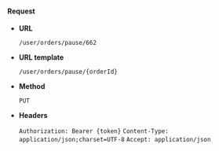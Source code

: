 #### Request

* **URL**

  `/user/orders/pause/662`

* **URL template**

  `/user/orders/pause/{orderId}`

* **Method**

  `PUT`

* **Headers**

  `Authorization: Bearer {token}`
  `Content-Type: application/json;charset=UTF-8`
  `Accept: application/json`
